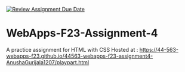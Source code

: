 [![Review Assignment Due Date](https://classroom.github.com/assets/deadline-readme-button-24ddc0f5d75046c5622901739e7c5dd533143b0c8e959d652212380cedb1ea36.svg)](https://classroom.github.com/a/4tKarLeg)
# WebApps-F23-Assignment-4
A practice assignment for HTML with CSS 
Hosted at : https://44-563-webapps-f23.github.io/44563-webapps-f23-assignment4-AnushaGurijala1207/playpart.html
